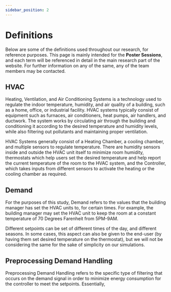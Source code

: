 ```yaml
---
sidebar_position: 2
---
```


# Definitions

Below are some of the definitions used throughout our research, for reference purposes. This page is mainly intended for the <b>Poster Sessions</b>, and each term will be referenced in detail in the main research part of the website. For further information on any of the same, any of the team members may be contacted. 

## HVAC

Heating, Ventilation, and Air Conditioning Systems is a technology used to regulate the indoor temperature, humidity, and air quality of a building, such as a home, office, or industrial facility. HVAC systems typically consist of equipment such as furnaces, air conditioners, heat pumps, air handlers, and ductwork. The system works by circulating air through the building and conditioning it according to the desired temperature and humidity levels, while also filtering out pollutants and maintaining proper ventilation.

HVAC Systems generally consist of a Heating Chamber, a cooling chamber, and multiple sensors to regulate temperature. There are humidity sensors inside and outside the HVAC unit itself to minimize room humidity, thermostats which help users set the desired temperature and help report the current temperature of the room to the HVAC system, and the Controller, which takes inputs from different sensors to activate the heating or the cooling chamber as required.

## Demand

For the purposes of this study, Demand refers to the values that the building manager has set the HVAC units to, for certain times. For example, the building manager may set the HVAC unit to keep the room at a constant temperature of 70 Degrees Farenheit from 5PM-9AM. 

Different setpoints can be set of different times of the day, and different seasons. In some cases, this aspect can also be given to the end-user (by having them set desired temperature on the thermostat), but we will not be considering the same for the sake of simplicity on our simulations.

## Preprocessing Demand Handling

Preprocessing Demand Handling refers to the specific type of filtering that occurs on the demand signal in order to minimize energy consumption for the controller to meet the setpoints. Essentially, 